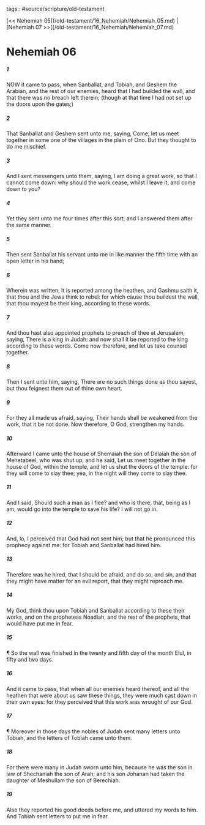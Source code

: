 tags:: #source/scripture/old-testament

[<< Nehemiah 05[(/old-testament/16_Nehemiah/Nehemiah_05.md) | [Nehemiah 07 >>[(/old-testament/16_Nehemiah/Nehemiah_07.md)

# Nehemiah 06

##### 1

NOW it came to pass, when Sanballat, and Tobiah, and Geshem the Arabian, and the rest of our enemies, heard that I had builded the wall, and that there was no breach left therein; (though at that time I had not set up the doors upon the gates;)

##### 2

That Sanballat and Geshem sent unto me, saying, Come, let us meet together in some one of the villages in the plain of Ono. But they thought to do me mischief.

##### 3

And I sent messengers unto them, saying, I am doing a great work, so that I cannot come down: why should the work cease, whilst I leave it, and come down to you?

##### 4

Yet they sent unto me four times after this sort; and I answered them after the same manner.

##### 5

Then sent Sanballat his servant unto me in like manner the fifth time with an open letter in his hand;

##### 6

Wherein was written, It is reported among the heathen, and Gashmu saith it, that thou and the Jews think to rebel: for which cause thou buildest the wall, that thou mayest be their king, according to these words.

##### 7

And thou hast also appointed prophets to preach of thee at Jerusalem, saying, There is a king in Judah: and now shall it be reported to the king according to these words. Come now therefore, and let us take counsel together.

##### 8

Then I sent unto him, saying, There are no such things done as thou sayest, but thou feignest them out of thine own heart.

##### 9

For they all made us afraid, saying, Their hands shall be weakened from the work, that it be not done. Now therefore, O God, strengthen my hands.

##### 10

Afterward I came unto the house of Shemaiah the son of Delaiah the son of Mehetabeel, who was shut up; and he said, Let us meet together in the house of God, within the temple, and let us shut the doors of the temple: for they will come to slay thee; yea, in the night will they come to slay thee.

##### 11

And I said, Should such a man as I flee? and who is there, that, being as I am, would go into the temple to save his life? I will not go in.

##### 12

And, lo, I perceived that God had not sent him; but that he pronounced this prophecy against me: for Tobiah and Sanballat had hired him.

##### 13

Therefore was he hired, that I should be afraid, and do so, and sin, and that they might have matter for an evil report, that they might reproach me.

##### 14

My God, think thou upon Tobiah and Sanballat according to these their works, and on the prophetess Noadiah, and the rest of the prophets, that would have put me in fear.

##### 15

¶ So the wall was finished in the twenty and fifth day of the month Elul, in fifty and two days.

##### 16

And it came to pass, that when all our enemies heard thereof, and all the heathen that were about us saw these things, they were much cast down in their own eyes: for they perceived that this work was wrought of our God.

##### 17

¶ Moreover in those days the nobles of Judah sent many letters unto Tobiah, and the letters of Tobiah came unto them.

##### 18

For there were many in Judah sworn unto him, because he was the son in law of Shechaniah the son of Arah; and his son Johanan had taken the daughter of Meshullam the son of Berechiah.

##### 19

Also they reported his good deeds before me, and uttered my words to him. And Tobiah sent letters to put me in fear.
